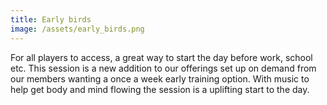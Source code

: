 ```yaml
---
title: Early birds
image: /assets/early_birds.png
---
```

For all players to access, a great way to start the day before work, school etc. This session is a new addition to our offerings set up on demand from our members wanting a once a week early training option. With music to help get body and mind flowing the session is a uplifting start to the day.